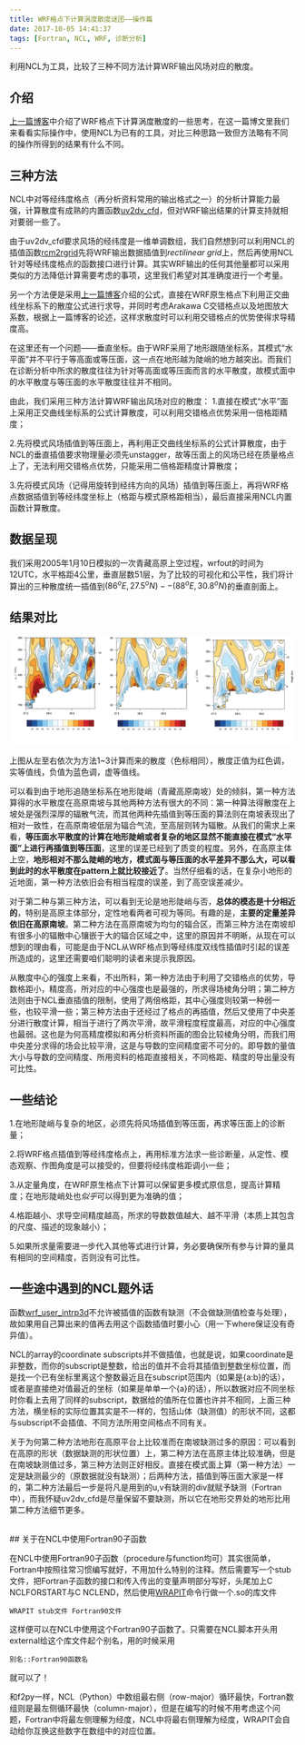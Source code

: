 ```yaml
---
title: WRF格点下计算涡度散度谜团——操作篇
date: 2017-10-05 14:41:37
tags: [Fortran, NCL, WRF, 诊断分析]
---
```


利用NCL为工具，比较了三种不同方法计算WRF输出风场对应的散度。

<!--more-->

## 介绍

[上一篇博客][]中介绍了WRF格点下计算涡度散度的一些思考，在这一篇博文里我们来看看实际操作中，使用NCL为已有的工具，对比三种思路一致但方法略有不同的操作所得到的结果有什么不同。
</br> 

## 三种方法

NCL中对等经纬度格点（再分析资料常用的输出格式之一）的分析计算能力最强，计算散度有成熟的内置函数[uv2dv_cfd][]，但对WRF输出结果的计算支持就相对要弱一些了。

由于uv2dv_cfd要求风场的经纬度是一维单调数组，我们自然想到可以利用NCL的插值函数[rcm2rgrid][]先将WRF输出数据插值到*rectilinear grid*上，然后再使用NCL针对等经纬度格点的函数接口进行计算。其实WRF输出的任何其他量都可以采用类似的方法降低计算需要考虑的事项，这里我们希望对其准确度进行一个考量。
 
另一个方法便是采用[上一篇博客][]介绍的公式，直接在WRF原生格点下利用正交曲线坐标系下的散度公式进行求导，并同时考虑Arakawa C交错格点以及地图放大系数，根据上一篇博客的论述，这样求散度时可以利用交错格点的优势使得求导精度高。

在这里还有一个问题——垂直坐标。由于WRF采用了地形跟随坐标系，其模式“水平面”并不平行于等高面或等压面，这一点在地形越为陡峭的地方越突出。而我们在诊断分析中所求的散度往往为针对等高面或等压面而言的水平散度，故模式面中的水平散度与等压面的水平散度往往并不相同。
 
由此，我们采用三种方法计算WRF输出风场对应的散度：
1.直接在模式“水平”面上采用正交曲线坐标系的公式计算散度，可以利用交错格点优势采用一倍格距精度；

2.先将模式风场插值到等压面上，再利用正交曲线坐标系的公式计算散度，由于NCL的垂直插值要求物理量必须先unstagger，故等压面上的风场已经在质量格点上了，无法利用交错格点优势，只能采用二倍格距精度计算散度；

3.先将模式风场（记得用旋转到经纬方向的风场）插值到等压面上，再将WRF格点数据插值到等经纬度坐标上（格距与模式原格距相当），最后直接采用NCL内置函数计算散度。

## 数据呈现

我们采用2005年1月10日模拟的一次青藏高原上空过程，wrfout的时间为12UTC，水平格距4公里，垂直层数51层，为了比较的可视化和公平性，我们将计算出的三种散度统一插值到$(86^oE,27.5^oN)--(88^oE,30.8^oN)$的垂直剖面上。

## 结果对比

![compare][]

上图从左至右依次为方法1~3计算而来的散度（色标相同），散度正值为红色调，实等值线，负值为蓝色调，虚等值线。

可以看到由于地形追随坐标系在地形陡峭（青藏高原南坡）处的倾斜，第一种方法算得的水平散度在高原南坡与其他两种方法有很大的不同：第一种算法得散度在上坡处是强烈深厚的辐散气流，而其他两种先插值到等压面的算法则在南坡表现出了相对一致性，在高原南坡低层为辐合气流，至高层则转为辐散。从我们的需求上来看，**等压面水平散度的计算在地形陡峭或者复杂的地区显然不能直接在模式“水平面”上进行再插值到等压面**，这里的误差已经到了质变的程度。另外，在高原主体上空，**地形相对不那么陡峭的地方，模式面与等压面的水平差异不那么大，可以看到此时的水平散度在pattern上就比较接近了**。当然仔细看的话，在复杂小地形的近地面，第一种方法依旧会有相当程度的误差，到了高空误差减少。

对于第二种与第三种方法，可以看到无论是地形陡峭与否，**总体的模态是十分相近的**，特别是高原主体部分，定性地看两者可视为等同。有趣的是，**主要的定量差异依旧在高原南坡**。第二种方法在高原南坡为均匀的辐合区，而第三种方法在南坡却有很多小的辐散中心镶嵌于大的辐合区域之中，这里的原因并不明晰，从现在可以想到的理由看，可能是由于NCL从WRF格点到等经纬度双线性插值时引起的误差所造成的，这里还需要咱们聪明的读者来提示我原因。

从散度中心的强度上来看，不出所料，第一种方法由于利用了交错格点的优势，导数格距小，精度高，所对应的中心强度也是最强的，所求得场棱角分明；第二种方法则由于NCL垂直插值的限制，使用了两倍格距，其中心强度则较第一种弱一些，也较平滑一些；第三种方法由于还经过了格点的再插值，然后又使用了中央差分进行散度计算，相当于进行了两次平滑，故平滑程度程度最高，对应的中心强度也最弱。这也是为何高精度模拟和再分析资料所画的图会比较棱角分明，而我们用中央差分求得的场会比较平滑，这是与导数的空间精度密不可分的。即导数的量值大小与导数的空间精度、所用资料的格距直接相关，不同格距、精度的导出量没有可比性。

## 一些结论

1.在地形陡峭与复杂的地区，必须先将风场插值到等压面，再求等压面上的诊断量；

2.将WRF格点插值到等经纬度格点上，再用标准方法求一些诊断量，从定性、模态观察、作图角度是可以接受的，但要将经纬度格距调小一些；

3.从定量角度，在WRF原生格点下计算可以保留更多模式原信息，提高计算精度；在地形陡峭处也*似乎*可以得到更为准确的值；

4.格距越小、求导空间精度越高，所求的导数数值越大、越不平滑（本质上其包含的尺度、描述的现象越小）；

5.如果所求量需要进一步代入其他等式进行计算，务必要确保所有参与计算的量具有相同的空间精度，否则没有可比性。

## 一些途中遇到的NCL题外话

函数[wrf_user_intrp3d][]不允许被插值的函数有缺测（不会做缺测值检查与处理），故如果用自己算出来的值再去用这个函数插值时要小心（用一下where保证没有奇异值）。
</br> 

NCL的array的coordinate subscripts并不做插值，也就是说，如果coordinate是非整数，而你的subscript是整数，给出的值并不会将其插值到整数坐标位置，而是找一个已有坐标里离这个整数最近且在subscript范围内（如果是{a:b}的话），或者是直接绝对值最近的坐标（如果是单单一个{a}的话），所以数据对应不同坐标时你看上去用了同样的subscript，数据给的值所在位置也许并不相同，上面三种方法，横坐标的实际位置其实是不一样的，包括山体（缺测值）的形状不同，这都与subscript不会插值、不同方法所用空间格点不同有关。
</br> 

关于为何第二种方法地形在高原平台上比较准而在南坡缺测过多的原因：可以看到在高原的形状（数据缺测的形状位置）上，第二种方法在高原主体比较准确，但是在南坡缺测值过多，第三种方法则正好相反。直接在模式面上算（第一种方法）一定是缺测最少的（原数据就没有缺测）；后两种方法，插值到等压面大家是一样的，第二种方法最后一步是将凡是用到的u,v有缺测的div就赋予缺测（Fortran中），而我怀疑uv2dv_cfd是尽量保留不要缺测，所以它在地形交界处的地形比用第二种方法细节更多。

</br> 
## 关于在NCL中使用Fortran90子函数

在NCL中使用Fortran90子函数（procedure与function均可）其实很简单，Fortran中按照往常习惯编写就好，不用加什么特别的注释。然后需要写一个stub文件，把Fortran子函数的接口和传入传出的变量声明部分写好，头尾加上C NCLFORSTART与C NCLEND，然后使用[WRAPIT][]命令行做一个.so的库文件

	WRAPIT stub文件 Fortran90文件
	
这样便可以在NCL中使用这个Fortran90子函数了。只需要在NCL脚本开头用external给这个库文件起个别名，用的时候采用

	别名::Fortran90函数名
	
就可以了！

和f2py一样，NCL（Python）中数组最右侧（row-major）循环最快，Fortran数组则是最左侧循环最快（column-major），但是在编写的时候不用考虑这个问题，Fortran中将最左侧理解为经度，NCL中将最右侧理解为经度，WRAPIT会自动给你互换这些数字在数组中的对应位置。





[uv2dv_cfd]: http://ncl.ucar.edu/Document/Functions/Built-in/uv2dv_cfd.shtml
[rcm2rgrid]: http://ncl.ucar.edu/Document/Functions/Built-in/rcm2rgrid.shtml
[上一篇博客]: http://www.meteoboy.com/vorticity-divergence-in-wrf-grid-formula.html
[compare]: /images/divergence_compare.png
[wrf_user_intrp3d]: http://ncl.ucar.edu/Document/Functions/WRF_arw/wrf_user_intrp3d.shtml
[WRAPIT]: http://ncl.ucar.edu/Document/Tools/WRAPIT.shtml